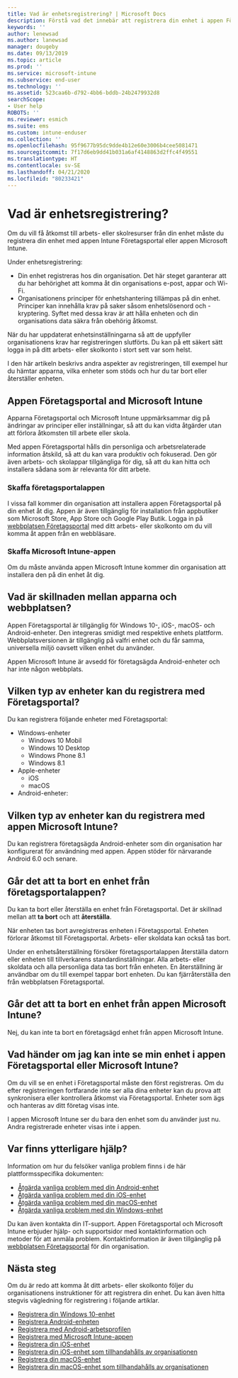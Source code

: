 ```yaml
---
title: Vad är enhetsregistrering? | Microsoft Docs
description: Förstå vad det innebär att registrera din enhet i appen Företagsportal och Microsoft Intune.
keywords: ''
author: lenewsad
ms.author: lanewsad
manager: dougeby
ms.date: 09/13/2019
ms.topic: article
ms.prod: ''
ms.service: microsoft-intune
ms.subservice: end-user
ms.technology: ''
ms.assetid: 523caa6b-d792-4bb6-bddb-24b2479932d8
searchScope:
- User help
ROBOTS: ''
ms.reviewer: esmich
ms.suite: ems
ms.custom: intune-enduser
ms.collection: ''
ms.openlocfilehash: 95f9677b95dc9dde4b12e60e3006b4cee5081471
ms.sourcegitcommit: 7f17d6eb9dd41b031a6af4148863d2ffc4f49551
ms.translationtype: HT
ms.contentlocale: sv-SE
ms.lasthandoff: 04/21/2020
ms.locfileid: "80233421"
---
```

# <a name="what-is-device-enrollment"></a>Vad är enhetsregistrering?
Om du vill få åtkomst till arbets- eller skolresurser från din enhet måste du registrera din enhet med appen Intune Företagsportal eller appen Microsoft Intune. 

Under enhetsregistrering:

* Din enhet registreras hos din organisation. Det här steget garanterar att du har behörighet att komma åt din organisations e-post, appar och Wi-Fi. 
* Organisationens principer för enhetshantering tillämpas på din enhet. Principer kan innehålla krav på saker såsom enhetslösenord och -kryptering. Syftet med dessa krav är att hålla enheten och din organisations data säkra från obehörig åtkomst.

När du har uppdaterat enhetsinställningarna så att de uppfyller organisationens krav har registreringen slutförts. Du kan på ett säkert sätt logga in på ditt arbets- eller skolkonto i stort sett var som helst.  

I den här artikeln beskrivs andra aspekter av registreringen, till exempel hur du hämtar apparna, vilka enheter som stöds och hur du tar bort eller återställer enheten.  

## <a name="company-portal-and-microsoft-intune-app"></a>Appen Företagsportal and Microsoft Intune

Apparna Företagsportal och Microsoft Intune uppmärksammar dig på ändringar av principer eller inställningar, så att du kan vidta åtgärder utan att förlora åtkomsten till arbete eller skola. 

Med appen Företagsportal hålls din personliga och arbetsrelaterade information åtskild, så att du kan vara produktiv och fokuserad. Den gör även arbets- och skolappar tillgängliga för dig, så att du kan hitta och installera sådana som är relevanta för ditt arbete.  

### <a name="get-company-portal"></a>Skaffa företagsportalappen

I vissa fall kommer din organisation att installera appen Företagsportal på din enhet åt dig. Appen är även tillgänglig för installation från appbutiker som Microsoft Store, App Store och Google Play Butik. Logga in på [webbplatsen Företagsportal](https://go.microsoft.com/fwlink/?linkid=2010980) med ditt arbets- eller skolkonto om du vill komma åt appen från en webbläsare.  

### <a name="get-microsoft-intune-app"></a>Skaffa Microsoft Intune-appen

Om du måste använda appen Microsoft Intune kommer din organisation att installera den på din enhet åt dig.  

## <a name="whats-the-difference-between-the-apps-and-the-website"></a>Vad är skillnaden mellan apparna och webbplatsen?
Appen Företagsportal är tillgänglig för Windows 10-, iOS-, macOS- och Android-enheter. Den integreras smidigt med respektive enhets plattform. Webbplatsversionen är tillgänglig på valfri enhet och du får samma, universella miljö oavsett vilken enhet du använder. 

Appen Microsoft Intune är avsedd för företagsägda Android-enheter och har inte någon webbplats.  

## <a name="what-kind-of-devices-can-you-enroll-with-company-portal"></a>Vilken typ av enheter kan du registrera med Företagsportal?
Du kan registrera följande enheter med Företagsportal:  

- Windows-enheter
  - Windows 10 Mobil
  - Windows 10 Desktop
  - Windows Phone 8.1
  - Windows 8.1
- Apple-enheter
    - iOS
    - macOS
- Android-enheter:


## <a name="what-kind-of-devices-can-you-enroll-with-the-microsoft-intune-app"></a>Vilken typ av enheter kan du registrera med appen Microsoft Intune?  
Du kan registrera företagsägda Android-enheter som din organisation har konfigurerat för användning med appen. Appen stöder för närvarande Android 6.0 och senare. 

## <a name="can-you-remove-a-device-from-the-company-portal"></a>Går det att ta bort en enhet från företagsportalappen?
Du kan ta bort eller återställa en enhet från Företagsportal. Det är skillnad mellan att **ta bort** och att **återställa**.

När enheten tas bort avregistreras enheten i Företagsportal. Enheten förlorar åtkomst till Företagsportal. Arbets- eller skoldata kan också tas bort. 

Under en enhetsåterställning försöker företagsportalappen återställa datorn eller enheten till tillverkarens standardinställningar. Alla arbets- eller skoldata och alla personliga data tas bort från enheten. En återställning är användbar om du till exempel tappar bort enheten. Du kan fjärråterställa den från webbplatsen Företagsportal.  

## <a name="can-you-remove-a-device-from-the-microsoft-intune-app"></a>Går det att ta bort en enhet från appen Microsoft Intune?
Nej, du kan inte ta bort en företagsägd enhet från appen Microsoft Intune.  

## <a name="what-if-i-cant-see-my-device-in-the-company-portal-or-microsoft-intune-app"></a>Vad händer om jag kan inte se min enhet i appen Företagsportal eller Microsoft Intune?
Om du vill se en enhet i Företagsportal måste den först registreras. Om du efter registreringen fortfarande inte ser alla dina enheter kan du prova att synkronisera eller kontrollera åtkomst via Företagsportal. Enheter som ägs och hanteras av ditt företag visas inte.

I appen Microsoft Intune ser du bara den enhet som du använder just nu. Andra registrerade enheter visas inte i appen.  

## <a name="where-else-can-i-go-for-help"></a>Var finns ytterligare hjälp?  
Information om hur du felsöker vanliga problem finns i de här plattformsspecifika dokumenten:  

- [Åtgärda vanliga problem med din Android-enhet](check-compliance-on-your-device-android.md)  
- [Åtgärda vanliga problem med din iOS-enhet](troubleshoot-your-device-ios.md)
- [Åtgärda vanliga problem med din macOS-enhet](troubleshoot-your-device-macos.md)
- [Åtgärda vanliga problem med din Windows-enhet](troubleshoot-your-device-windows.md)

Du kan även kontakta din IT-support. Appen Företagsportal och Microsoft Intune erbjuder hjälp- och supportsidor med kontaktinformation och metoder för att anmäla problem. Kontaktinformation är även tillgänglig på [webbplatsen Företagsportal](https://go.microsoft.com/fwlink/?linkid=2010980) för din organisation.  

## <a name="next-steps"></a>Nästa steg  

Om du är redo att komma åt ditt arbets- eller skolkonto följer du organisationens instruktioner för att registrera din enhet. Du kan även hitta stegvis vägledning för registrering i följande artiklar.

* [Registrera din Windows 10-enhet](enroll-windows-10-device.md)
* [Registrera Android-enheten](enroll-device-android-company-portal.md)
* [Registrera med Android-arbetsprofilen](enroll-device-android-work-profile.md)
* [Registrera med Microsoft Intune-appen](enroll-device-android-microsoft-intune-app.md)
* [Registrera din iOS-enhet](enroll-your-device-in-intune-ios.md)
* [Registrera din iOS-enhet som tillhandahålls av organisationen](enroll-your-device-dep-ios.md)
* [Registrera din macOS-enhet](enroll-your-device-in-intune-macos-cp.md)
* [Registrera din macOS-enhet som tillhandahålls av organisationen](enroll-company-device-macos.md)
